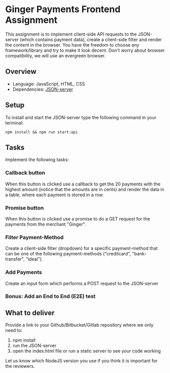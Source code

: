 # Ginger Payments Frontend Assignment

This assignment is to implement client-side API requests to the JSON-server (which contains payment data), create a client-side filter and render the
 content in the browser. You have the freedom to choose any framework/library and try to make it look decent. Don't worry about browser compatibility, we will use an evergreen browser. 
 
## Overview
 
 - Language: JavaScript, HTML, CSS
 - Dependencies: [JSON-server](https://www.npmjs.com/package/json-server)

## Setup
 
 To install and start the JSON-server type the following command in your terminal:
 
 ```
 npm install && npm run start:api
 ``` 
 
## Tasks
 
 Implement the following tasks:
 
### Callback button
 
 When this button is clicked use a callback to get the 20 payments with the highest amount (notice that the amounts are in cents) and render
  the data in a table, where each payment is stored in a row. 
 
### Promise button
 
 When this button is clicked use a promise to do a GET request for the payments from the merchant "Ginger".
 
### Filter Payment-Method
 
 Create a client-side filter (dropdown) for a specific payment-method that can be one of the following payment-methods ("creditcard", "bank-transfer", "ideal"). 
 
### Add Payments
 
 Create an input form which performs a POST request to the JSON-server

### Bonus: Add an End to End (E2E) test
 
## What to deliver 
 
 Provide a link to your Github/Bitbucket/Gitlab repository where we only need to:
  1. npm install 
  2. run the JSON-server 
  3. open the index.html file or run a static server to see your code working
  
 Let us know which NodeJS version you use if you think it is important for the reviewers. 
